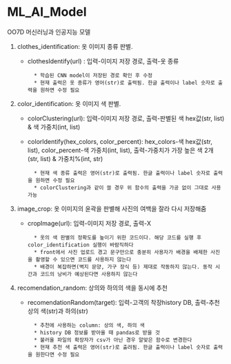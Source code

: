 # ML_AI_Model
OO7D 머신러닝과 인공지능 모델

1. clothes_identification: 옷 이미지 종류 판별.

    - clothesIdentify(url) : 입력-이미지 저장 경로, 출력-옷 종류
    
            * 학습된 CNN model이 저장된 경로 확인 후 수정
            * 현재 출력은 옷 종류가 영어(str)로 출력됨. 한글 출력이나 label 숫자로 출력을 원하면 수정 필요

2. color_identification: 옷 이미지 색 판별.

    - colorClustering(url): 입력-이미지 저장 경로, 출력-판별된 색 hex값(str, list) & 색 가중치(int, list)
    
    - colorIdentify(hex_colors, color_percent): hex_colors-색 hex값(str, list), color_percent-색 가중치(int, list), 출력-가중치가 가장 높은 색 2개(str, list) & 가중치%(int, str)
    
            * 현재 색 종류 출력은 영어(str)로 출력됨. 한글 출력이나 label 숫자로 출력을 원하면 수정 필요
            * colorClustering과 같이 쓸 경우 위 함수의 출력을 가공 없이 그대로 사용 가능

3. image_crop: 옷 이미지의 윤곽을 판별해 사진의 여백을 잘라 다시 저장해줌

    - cropImage(url): 입력-이미지 저장 경로, 출력-X
    
            * 옷의 색 판별의 정확도를 높이기 위한 코드이다. 해당 코드를 실행 후 color_identification 실행이 바람직하다
            * front에서 사진 업로드 경고 문구만으로 충분히 사용자가 배경을 배제한 사진을 촬영할 수 있으면 코드를 사용하지 않는다
            * 배경이 복잡하면(벽지 문양, 가구 장식 등) 제대로 작동하지 않는다. 동작 시간과 코드의 낭비가 예상된다면 사용하지 않는다

4. recomendation_random: 상의와 하의의 색을 동시에 추천

    - recomendationRandom(target): 입력-고객의 착장history DB, 출력-추천 상의 색(str)과 하의(str)

            * 추천에 사용하는 column: 상의 색, 하의 색
            * history DB 정보를 받아올 때 pandas로 받을 것
            * 불러올 파일의 확장자가 csv가 아닌 경우 알맞은 함수로 변경한다
            * 현재 추천 색 출력은 영어(str)로 출려됨. 한글 출력이나 label 숫자로 출력을 원한다면 수정 필요
